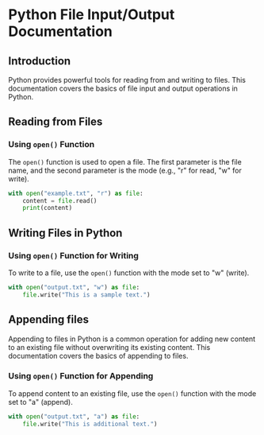 # Python File Input/Output Documentation

## Introduction

Python provides powerful tools for reading from and writing to files. This documentation covers the basics of file input and output operations in Python.

## Reading from Files

### Using `open()` Function

The `open()` function is used to open a file. The first parameter is the file name, and the second parameter is the mode (e.g., "r" for read, "w" for write).

```python
with open("example.txt", "r") as file:
    content = file.read()
    print(content)
```

## Writing Files in Python
### Using `open()` Function for Writing

To write to a file, use the `open()` function with the mode set to "w" (write).

```python
with open("output.txt", "w") as file:
    file.write("This is a sample text.")
```

## Appending files

Appending to files in Python is a common operation for adding new content to an existing file without overwriting its existing content. This documentation covers the basics of appending to files.

### Using `open()` Function for Appending

To append content to an existing file, use the `open()` function with the mode set to "a" (append).

```python
with open("output.txt", "a") as file:
    file.write("This is additional text.")
```
